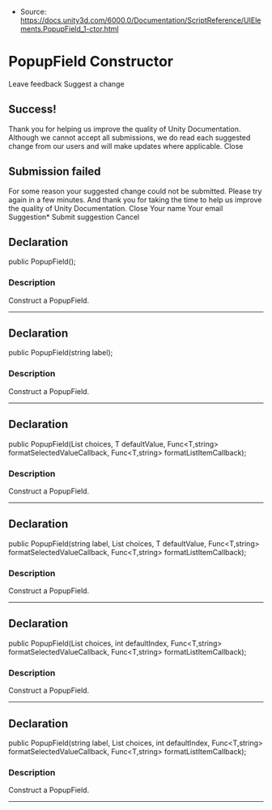 * Source: https://docs.unity3d.com/6000.0/Documentation/ScriptReference/UIElements.PopupField_1-ctor.html

# PopupField<T0> Constructor
Leave feedback
Suggest a change
## Success!
Thank you for helping us improve the quality of Unity Documentation. Although we cannot accept all submissions, we do read each suggested change from our users and will make updates where applicable.
Close
## Submission failed
For some reason your suggested change could not be submitted. Please <a>try again</a> in a few minutes. And thank you for taking the time to help us improve the quality of Unity Documentation.
Close
Your name Your email Suggestion* Submit suggestion
Cancel
## Declaration
public PopupField<T0>(); 
### Description
Construct a PopupField. 
* * *
## Declaration
public PopupField<T0>(string label); 
### Description
Construct a PopupField. 
* * *
## Declaration
public PopupField<T0>(List<T> choices, T defaultValue, Func<T,string> formatSelectedValueCallback, Func<T,string> formatListItemCallback); 
### Description
Construct a PopupField. 
* * *
## Declaration
public PopupField<T0>(string label, List<T> choices, T defaultValue, Func<T,string> formatSelectedValueCallback, Func<T,string> formatListItemCallback); 
### Description
Construct a PopupField. 
* * *
## Declaration
public PopupField<T0>(List<T> choices, int defaultIndex, Func<T,string> formatSelectedValueCallback, Func<T,string> formatListItemCallback); 
### Description
Construct a PopupField. 
* * *
## Declaration
public PopupField<T0>(string label, List<T> choices, int defaultIndex, Func<T,string> formatSelectedValueCallback, Func<T,string> formatListItemCallback); 
### Description
Construct a PopupField. 
* * *
